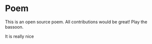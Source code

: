 # Poem
This is an open source poem. All contributions would be great!
Play the bassoon. 

It is really nice

